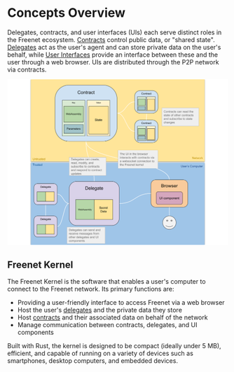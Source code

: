 # Concepts Overview

Delegates, contracts, and user interfaces (UIs) each serve distinct roles in the
Freenet ecosystem. [Contracts](contracts.md) control public data, or "shared
state". [Delegates](delegates.md) act as the user's agent and can store private
data on the user's behalf, while [User Interfaces](ui.md) provide an interface
between these and the user through a web browser. UIs are distributed through
the P2P network via contracts.



![Architectural Primitives Diagram](components.svg)

## Freenet Kernel

The Freenet Kernel is the software that enables a user's computer to connect to
the Freenet network. Its primary functions are:

* Providing a user-friendly interface to access Freenet via a web browser
* Host the user's [delegates](delegates.md) and the private data they store
* Host [contracts](contracts.md) and their associated data on behalf of the
  network
* Manage communication between contracts, delegates, and UI components

Built with Rust, the kernel is designed to be compact (ideally under 5 MB),
efficient, and capable of running on a variety of devices such as smartphones,
desktop computers, and embedded devices.
